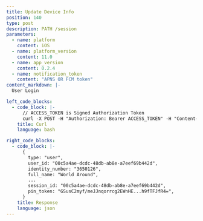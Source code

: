 ```yaml
---
title: Update Device Info
position: 140
type: post
description: PATH /session
parameters:
  - name: platform
    content: iOS
  - name: platform_version
    content: 11.0
  - name: app_version
    content: 0.2.4
  - name: notification_token
    content: "APNS OR FCM token"
content_markdown: |-
  User Login

left_code_blocks:
  - code_block: |-
      // ACCESS_TOKEN is Signed Authorization Token
      curl -X POST -H "Authorization: Bearer ACCESS_TOKEN" -H "Content-Type: application/json" https://api.mixin.one/session -D '{"platform": "iOS", "platform_version": "11.0", "app_version": "0.2.4", "notification_token": "token"}'
    title: Curl
    language: bash

right_code_blocks:
  - code_block: |-
      {
        type: "user",
        user_id: "00c5a4ae-dcdc-48db-ab8e-a7eef69b442d",
        identity_number: "3650126",
        full_name: "World Around",
        ...
        session_id: "00c5a4ae-dcdc-48db-ab8e-a7eef69b442d",
        pin_token: "GSusC2myf/meJJnqorrcg2EWnHE...h9fTFJfR4=",
      }
    title: Response
    language: json
---
```


